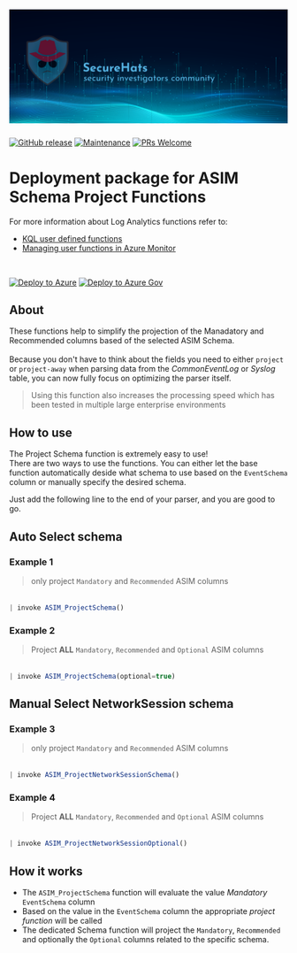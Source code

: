 ![logo](./media/sh-banners.png)
=========
[![GitHub release](https://img.shields.io/github/release/SecureHats/Sentinel-playground.svg?style=flat-square)](https://github.com/SecureHats/Sentinel-playground/releases)
[![Maintenance](https://img.shields.io/maintenance/yes/2023.svg?style=flat-square)]()
[![PRs Welcome](https://img.shields.io/badge/PRs-welcome-brightgreen.svg?style=flat-square)](http://makeapullrequest.com)

# Deployment package for ASIM Schema Project Functions

For more information about Log Analytics functions refer to:

- [KQL user defined functions](https://docs.microsoft.com/azure/data-explorer/kusto/query/functions/user-defined-functions)
- [Managing user functions in Azure Monitor](https://docs.microsoft.com/azure/azure-monitor/logs/functions)

<br/>

[![Deploy to Azure](https://aka.ms/deploytoazurebutton)](https://portal.azure.com/#create/Microsoft.Template/uri/https%3A%2F%2Fraw.githubusercontent.com%2FSecureHats%2FASIM_ProjectSchema%2Fmain%2Fdeployment.json) [![Deploy to Azure Gov](https://aka.ms/deploytoazuregovbutton)](https://portal.azure.us/#create/Microsoft.Template/uri/https%3A%2F%2Fraw.githubusercontent.com%2FSecureHats%2FASIM_ProjectSchema%2Fmain%2Fdeployment.json)

## About

These functions help to simplify the projection of the Manadatory and Recommended columns based of the selected ASIM Schema.<br><br>
Because you don't have to think about the fields you need to either `project` or `project-away` when parsing data from the _CommonEventLog_ or _Syslog_ table, you can now fully focus on optimizing the parser itself.

> Using this function also increases the processing speed which has been tested in multiple large enterprise environments

## How to use

The Project Schema function is extremely easy to use!<br>
There are two ways to use the functions. You can either let the base function automatically deside what schema to use based on the ```EventSchema``` column or manually specify the desired schema.

Just add the following line to the end of your parser, and you are good to go.<br>

## Auto Select schema

### Example 1

> only project ```Mandatory``` and ```Recommended``` ASIM columns 
```js

| invoke ASIM_ProjectSchema()

```

### Example 2
> Project **ALL** ```Mandatory```, ```Recommended``` and ```Optional``` ASIM columns 
```js

| invoke ASIM_ProjectSchema(optional=true)

```

## Manual Select NetworkSession schema

### Example 3

> only project ```Mandatory``` and ```Recommended``` ASIM columns 
```js

| invoke ASIM_ProjectNetworkSessionSchema()

```

### Example 4

> Project **ALL** ```Mandatory```, ```Recommended``` and ```Optional``` ASIM columns
```js

| invoke ASIM_ProjectNetworkSessionOptional()

```

## How it works

- The `ASIM_ProjectSchema` function will evaluate the value _*Mandatory*_ `EventSchema` column<br>
- Based on the value in the `EventSchema` column the appropriate _project function_ will be called
- The dedicated Schema function will project the `Mandatory`, `Recommended` and optionally the `Optional` columns related to the specific schema. <br>

